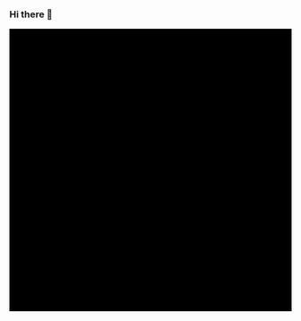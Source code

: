 ### Hi there 👋

<img src="https://raw.githubusercontent.com/4SMarcoPorto/4SMarcoPorto/master/README.assets/spacex-dragon.gif">